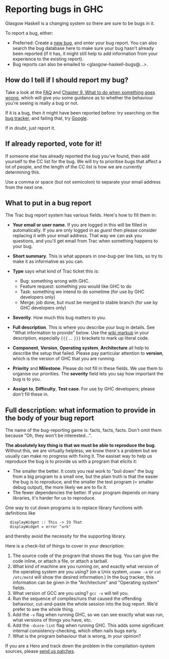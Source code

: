 # Reporting bugs in GHC



Glasgow Haskell is a changing system so there are sure to be bugs in it.



To report a bug, either:


- Preferred: Create a [
  new bug](http://hackage.haskell.org/trac/ghc/newticket?type=bug), and enter your bug report. You can also search the bug database here to make sure your bug hasn't already been reported (if it has, it might still help to add information from your experience to the existing report).
- Bug reports can also be emailed to \<glasgow-haskell-bugs@…\>. 

## How do I tell if I should report my bug?



Take a look at the [
FAQ](http://haskell.org/haskellwiki/GHC/FAQ) and [Chapter 9, What to do when something goes wrong](http://www.haskell.org/ghc/docs/latest/html/users_guide/wrong.html), which will give you some guidance as to whether the behaviour you're seeing is really a bug or not.



If it is a bug, then it might have been reported before: try searching on the [
bug tracker](http://hackage.haskell.org/trac/ghc), and failing that, try [
Google](http://www.google.com/).



If in doubt, just report it.


## If already reported, vote for it!



If someone else has already reported the bug you've found, then add yourself to the CC list for the bug. We will try to prioritise bugs that affect a lot of people, and the length of the CC list is how we are currently determining this.



Use a comma or space (but not semicolon) to separate your email address from the next one.


## What to put in a bug report



The Trac bug report system has various fields. Here's how to fill them in:


- **Your email or user name**.  If you are logged in this will be filled in automatically.  If you are only logged in as *guest* then please consider replacing it with your email address. That way we can ask you questions, and you'll get email from Trac when something happens to your bug.

- **Short summary**.  This is what appears in one-bug-per line lists, so try to make it as informative as you can.

- **Type** says what kind of Trac ticket this is:

  - Bug: something wrong with GHC.
  - Feature request: something you would like GHC to do
  - Task: something we intend to do sometime (for use by GHC developers only)
  - Merge: job done, but must be merged to stable branch (for use by GHC developers only)


 


- **Severity**.  How much this bug matters to you.

- **Full description**.  This is where you describe your bug in details.  See "What information to provide" below.  Use the [wiki markup](trac-wiki-misc) in your description, especially `{{{` ... `}}}` brackets to mark up literal code.

- **Component**, **Version**, **Operating system**, **Architecture** all help to describe the setup that failed. Please pay particular attention to **version**, which is the version of GHC that you are running.

- **Priority** and **Milestone**.  Please do  not fill in these fields.   We use them to organise our priorities.  The **severity** field lets you say how important the bug is to you.

- **Assign to**, **Difficulty**, **Test case**.  For use by GHC developers; please don't fill these in.


  
 


## Full description: what information to provide in the body of your bug report



The name of the bug-reporting game is: facts, facts, facts. Don't omit them because "Oh, they won't be interested…".



**The absolutely key thing is that we must be able to reproduce the bug**.  Without this, we are virtually helpless; we know there's a problem but we usually can make no progress with fixing it.  The easiset way to help us reproduce the bug is to provide us with a program that elicits it:


- The smaller the better.  It costs you real work to "boil down" the bug from a big program to a small one, but the plain truth is that the easier the bug is to reproduce, and the smaller the test program (= smaller debug output), the more likely we are to fix it. 
- The fewer dependencies the better.  If your program depends on many libraries, it's harder for us to reproduce.  


One way to cut down programs is to replace library functions with definitions like


```wiki
  displayWidget :: This -> IO That
  displayWidget = error "urk"
```


and thereby avoid the necessity for the supporting library.  



Here is a check-list of things to cover in your description:


1. The source code of the program that shows the bug.  You can give the code inline, or attach a file, or attach a tarball.
1. What kind of machine are you running on, and exactly what version of the operating system are you using? (on a Unix system, `uname -a` or `cat /etc/motd` will show the desired information.) In the bug tracker, this information can be given in the "Architecture" and "Operating system" fields.
1. What version of GCC are you using? `gcc -v` will tell you.
1. Run the sequence of compiles/runs that caused the offending behaviour, cut-and-paste the whole session into the bug report. We'd prefer to see the whole thing.
1. Add the `-v` flag when running GHC, so we can see exactly what was run, what versions of things you have, etc.
1. Add the `-dcore-lint` flag when running GHC.  This adds some significant internal consistency-checking, which often nails bugs early.
1. What is the program behaviour that is wrong, in your opinion?


If you are a Hero and track down the problem in the compilation-system sources, please [send us patches](working-conventions/submissions).


